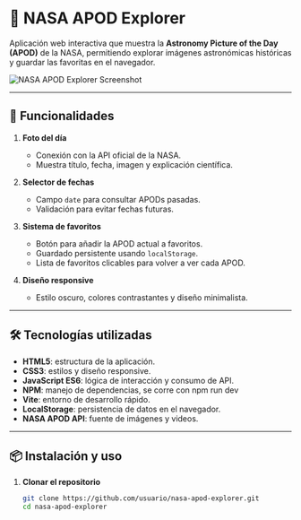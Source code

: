 # 🌌 NASA APOD Explorer

Aplicación web interactiva que muestra la **Astronomy Picture of the Day (APOD)** de la NASA, permitiendo explorar imágenes astronómicas históricas y guardar las favoritas en el navegador.

![NASA APOD Explorer Screenshot](https://apod.nasa.gov/apod/image/2408/NGC7293_Hubble_960.jpg)

---

## 🚀 Funcionalidades

1. **Foto del día**
   - Conexión con la API oficial de la NASA.
   - Muestra título, fecha, imagen y explicación científica.

2. **Selector de fechas**
   - Campo `date` para consultar APODs pasadas.
   - Validación para evitar fechas futuras.

3. **Sistema de favoritos**
   - Botón para añadir la APOD actual a favoritos.
   - Guardado persistente usando `localStorage`.
   - Lista de favoritos clicables para volver a ver cada APOD.

4. **Diseño responsive**
   - Estilo oscuro, colores contrastantes y diseño minimalista.

---

## 🛠️ Tecnologías utilizadas

- **HTML5**: estructura de la aplicación.
- **CSS3**: estilos y diseño responsive.
- **JavaScript ES6**: lógica de interacción y consumo de API.
- **NPM**: manejo de dependencias, se corre con npm run dev
- **Vite**: entorno de desarrollo rápido.
- **LocalStorage**: persistencia de datos en el navegador.
- **NASA APOD API**: fuente de imágenes y videos.

---

## 📦 Instalación y uso

1. **Clonar el repositorio**
   ```bash
   git clone https://github.com/usuario/nasa-apod-explorer.git
   cd nasa-apod-explorer
